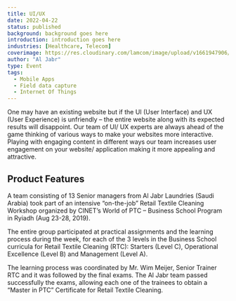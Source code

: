 ```yaml
---
title: UI/UX
date: 2022-04-22
status: published
background: background goes here
introduction: introduction goes here
industries: [Healthcare, Telecom]
coverimage: https://res.cloudinary.com/lamcom/image/upload/v1661947906/lamhouse/icon/software-development_luingo.png
author: "Al Jabr"
type: Event
tags:
  - Mobile Apps
  - Field data capture
  - Internet Of Things
---
```


One may have an existing website but if the UI (User Interface) and UX (User Experience) is unfriendly – the entire website along with its expected results will disappoint. Our team of UI/ UX experts are always ahead of the game thinking of various ways to make your websites more interactive. Playing with engaging content in different ways our team increases user engagement on your website/ application making it more appealing and attractive.
<!--more-->

## Product Features

A team consisting of 13 Senior managers from Al Jabr Laundries (Saudi Arabia) took part of an intensive “on-the-job” Retail Textile Cleaning Workshop organized by CINET’s World of PTC – Business School Program in Ryiadh (Aug 23-28, 2019).

The entire group participated at practical assignments and the learning process during the week, for each of the 3 levels in the Business School curricula for Retail Textile Cleaning (RTC): Starters (Level C), Operational Excellence (Level B) and Management (Level A).

The learning process was coordinated by Mr. Wim Meijer, Senior Trainer RTC and it was followed by the final exams. The Al Jabr team passed successfully the exams, allowing each one of the trainees to obtain a “Master in PTC” Certificate for Retail Textile Cleaning.
